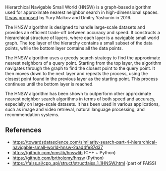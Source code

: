 Hierarchical Navigable Small World (HNSW) is a graph-based algorithm used for approximate nearest neighbor search in high-dimensional spaces. [It was proposed](https://arxiv.org/pdf/1603.09320.pdf) by Yury Malkov and Dmitry Yashunin in 2016.

The HNSW algorithm is designed to handle large-scale datasets and provides an efficient trade-off between accuracy and speed. It constructs a hierarchical structure of layers, where each layer is a navigable small world graph. The top layer of the hierarchy contains a small subset of the data points, while the bottom layer contains all the data points.

The HNSW algorithm uses a greedy search strategy to find the approximate nearest neighbors of a query point. Starting from the top layer, the algorithm navigates through the graph to find the closest point to the query point. It then moves down to the next layer and repeats the process, using the closest point found in the previous layer as the starting point. This process continues until the bottom layer is reached.

The HNSW algorithm has been shown to outperform other approximate nearest neighbor search algorithms in terms of both speed and accuracy, especially on large-scale datasets. It has been used in various applications, such as image and video retrieval, natural language processing, and recommendation systems.

## References

- https://towardsdatascience.com/similarity-search-part-4-hierarchical-navigable-small-world-hnsw-2aad4fe87d37
- https://github.com/nmslib/hnswlib (C++ + Python)
- https://github.com/brtholomy/hnsw (Python)
- https://faiss.ai/cpp_api/struct/structfaiss_1_1HNSW.html (part of FAISS)

<!-- Keywords -->

<!-- /Keywords -->
